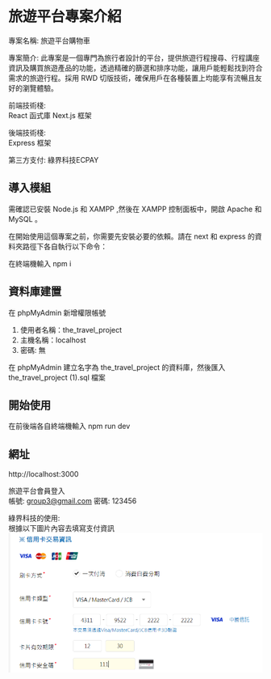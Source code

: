 # 旅遊平台專案介紹
專案名稱: 旅遊平台購物車

專案簡介: 此專案是一個專門為旅行者設計的平台，提供旅遊行程搜尋、行程講座資訊及購買旅遊產品的功能，透過精確的篩選和排序功能，讓用戶能輕鬆找到符合需求的旅遊行程。採用 RWD 切版技術，確保用戶在各種裝置上均能享有流暢且友好的瀏覽體驗。  

前端技術棧:  
React 函式庫 Next.js 框架  
  
後端技術棧:  
Express 框架  

第三方支付: 綠界科技ECPAY  

## 導入模組
需確認已安裝 Node.js 和 XAMPP ,然後在 XAMPP 控制面板中，開啟 Apache 和 MySQL 。 

在開始使用這個專案之前，你需要先安裝必要的依賴。請在 next 和 express 的資料夾路徑下各自執行以下命令：  

在終端機輸入 npm i 

## 資料庫建置
在 phpMyAdmin 新增權限帳號  
1. 使用者名稱：the_travel_project
2. 主機名稱：localhost
3. 密碼: 無

在 phpMyAdmin 建立名字為 the_travel_project 的資料庫，然後匯入 the_travel_project (1).sql 檔案

## 開始使用
在前後端各自終端機輸入 npm run dev

## 網址
http://localhost:3000  
  
  
旅遊平台會員登入  
帳號: group3@gmail.com 
密碼: 123456  

綠界科技的使用:  
根據以下圖片內容去填寫支付資訊
![綠界科技支付資訊](./next/public/pics/綠界科技.png)
